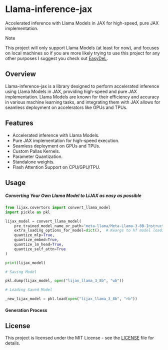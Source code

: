 # Llama-inference-jax

Accelerated inference with Llama Models in JAX for high-speed, pure JAX implementation.

> [!NOTE]
>
> This project will only support Llama Models (at least for now), and focuses on local machines
> so if you are more likely trying to use this project for any other purposes I suggest you check
> out [EasyDeL](https://github.com/erfanzar/EasyDeL).

## Overview

Llama-inference-jax is a library designed to perform accelerated inference using Llama Models in JAX, providing
high-speed and pure JAX implementation. Llama Models are known for their efficiency and accuracy in various machine
learning tasks, and integrating them with JAX allows for seamless deployment on accelerators like GPUs and TPUs.

## Features

- Accelerated inference with Llama Models.
- Pure JAX implementation for high-speed execution.
- Seamless deployment on GPUs and TPUs.
- Custom Pallas Kernels.
- Parameter Quantization.
- Standalone weights.
- Flash Attention Support on CPU/GPU/TPU.

## Usage

##### Converting Your Own Llama Model to LiJAX as easy as possible

```python
from lijax.covertors import convert_llama_model
import pickle as pkl

lijax_model = convert_llama_model(
    pre_trained_model_name_or_path="meta-llama/Meta-Llama-3-8B-Instruct",
    extra_loading_options_for_model=dict(),  # Kwargs to hf model loading
    quantize_mlp=True,
    quantize_embed=True,
    quantize_lm_head=True,
    quantize_self_attn=True
)

print(lijax_model)

# Saving Model 

pkl.dump(lijax_model, open("lijax_llama_3_8b", "wb"))

# Loading Saved Model 

_new_lijax_model = pkl.load(open("lijax_llama_3_8b", "rb"))
```

#### Generation Process



## License

This project is licensed under the MIT License - see the [LICENSE](LICENSE) file for details.